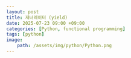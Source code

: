 ```yaml
---
layout: post
title: 제너레이터 (yield)
date: 2025-07-23 09:00 +09:00
categories: [Python, functional programming]
tags: [python]
image:
    path: /assets/img/python/Python.png
---
```


